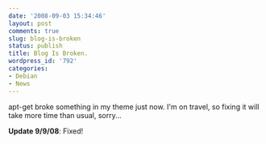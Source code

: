 ```yaml
---
date: '2008-09-03 15:34:46'
layout: post
comments: true
slug: blog-is-broken
status: publish
title: Blog Is Broken.
wordpress_id: '792'
categories:
- Debian
- News
---
```


apt-get broke something in my theme just now. I'm on travel, so fixing it will take more time than usual, sorry...

**Update 9/9/08**: Fixed!
